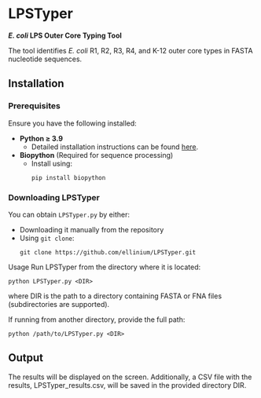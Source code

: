 # LPSTyper  
***E. coli* LPS Outer Core Typing Tool**  

The tool identifies *E. coli* R1, R2, R3, R4, and K-12 outer core types in FASTA nucleotide sequences.

## Installation  

### Prerequisites  
Ensure you have the following installed:  

- **Python ≥ 3.9**  
  - Detailed installation instructions can be found [here](https://www.python.org/downloads/).  
- **Biopython** (Required for sequence processing)  
  - Install using:  
    ```
    pip install biopython
    ```

### Downloading LPSTyper  
You can obtain `LPSTyper.py` by either:  

- Downloading it manually from the repository  
- Using `git clone`:  
  ```
  git clone https://github.com/ellinium/LPSTyper.git
Usage
Run LPSTyper from the directory where it is located:

```
python LPSTyper.py <DIR>
```
where DIR is the path to a directory containing FASTA or FNA files (subdirectories are supported).

If running from another directory, provide the full path:
```
python /path/to/LPSTyper.py <DIR>
```
## Output
The results will be displayed on the screen.
Additionally, a CSV file with the results, LPSTyper_results.csv, will be saved in the provided directory DIR.
